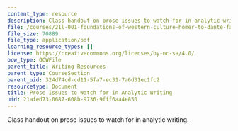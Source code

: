```yaml
---
content_type: resource
description: Class handout on prose issues to watch for in analytic writing.
file: /courses/21l-001-foundations-of-western-culture-homer-to-dante-fall-2008/21afed730687608b97369fff6aa4e850_pros_isu_anl_wrt.pdf
file_size: 70889
file_type: application/pdf
learning_resource_types: []
license: https://creativecommons.org/licenses/by-nc-sa/4.0/
ocw_type: OCWFile
parent_title: Writing Resources
parent_type: CourseSection
parent_uid: 324d74cd-cd11-5fa7-ec31-7a6d31ec1fc2
resourcetype: Document
title: Prose Issues to Watch for in Analytic Writing
uid: 21afed73-0687-608b-9736-9fff6aa4e850
---
```

Class handout on prose issues to watch for in analytic writing.